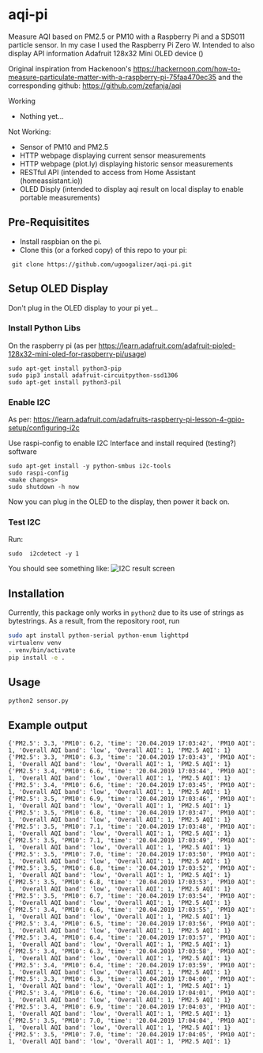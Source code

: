 # aqi-pi
Measure AQI based on PM2.5 or PM10 with a Raspberry Pi and a SDS011 particle sensor.  In my case I used the Raspberry Pi Zero W.
Intended to also display API information Adafruit 128x32 Mini OLED device ()

Original inspiration from Hackenoon's https://hackernoon.com/how-to-measure-particulate-matter-with-a-raspberry-pi-75faa470ec35 and the corresponding github: https://github.com/zefanja/aqi

Working
* Nothing yet...

Not Working: 
* Sensor of PM10 and PM2.5
* HTTP webpage displaying current sensor measurements
* HTTP webpage (plot.ly) displaying historic sensor measurements
* RESTful API (intended to access from Home Assistant (homeassistant.io))
* OLED Disply (intended to display aqi result on local display to enable portable measurements)


## Pre-Requisitites

* Install raspbian on the pi.
* Clone this (or a forked copy) of this repo to your pi: 
```
 git clone https://github.com/ugoogalizer/aqi-pi.git
```



## Setup OLED Display

Don't plug in the OLED display to your pi yet...

### Install Python Libs
On the raspberry pi (as per https://learn.adafruit.com/adafruit-pioled-128x32-mini-oled-for-raspberry-pi/usage)
```
sudo apt-get install python3-pip
sudo pip3 install adafruit-circuitpython-ssd1306
sudo apt-get install python3-pil
```

### Enable I2C
As per: https://learn.adafruit.com/adafruits-raspberry-pi-lesson-4-gpio-setup/configuring-i2c

Use raspi-config to enable I2C Interface and install required (testing?) software

```
sudo apt-get install -y python-smbus i2c-tools
sudo raspi-config
<make changes>
sudo shutdown -h now
```

Now you can plug in the OLED to the display, then power it back on.

### Test I2C

Run: 
```
sudo  i2cdetect -y 1
```
You should see something like: 
![I2C result screen](https://cdn-learn.adafruit.com/assets/assets/000/074/057/medium800/adafruit_products_i2c.png?1554480832)

## Installation
Currently, this package only works in `python2` due to its use of strings as bytestrings. As a result, from the 
repository root, run
```bash
sudo apt install python-serial python-enum lighttpd
virtualenv venv
. venv/bin/activate
pip install -e .
```

## Usage
```bash
python2 sensor.py
```

## Example output
```
{'PM2.5': 3.3, 'PM10': 6.2, 'time': '20.04.2019 17:03:42', 'PM10 AQI': 1, 'Overall AQI band': 'low', 'Overall AQI': 1, 'PM2.5 AQI': 1}
{'PM2.5': 3.3, 'PM10': 6.3, 'time': '20.04.2019 17:03:43', 'PM10 AQI': 1, 'Overall AQI band': 'low', 'Overall AQI': 1, 'PM2.5 AQI': 1}
{'PM2.5': 3.4, 'PM10': 6.6, 'time': '20.04.2019 17:03:44', 'PM10 AQI': 1, 'Overall AQI band': 'low', 'Overall AQI': 1, 'PM2.5 AQI': 1}
{'PM2.5': 3.4, 'PM10': 6.6, 'time': '20.04.2019 17:03:45', 'PM10 AQI': 1, 'Overall AQI band': 'low', 'Overall AQI': 1, 'PM2.5 AQI': 1}
{'PM2.5': 3.5, 'PM10': 6.9, 'time': '20.04.2019 17:03:46', 'PM10 AQI': 1, 'Overall AQI band': 'low', 'Overall AQI': 1, 'PM2.5 AQI': 1}
{'PM2.5': 3.5, 'PM10': 6.8, 'time': '20.04.2019 17:03:47', 'PM10 AQI': 1, 'Overall AQI band': 'low', 'Overall AQI': 1, 'PM2.5 AQI': 1}
{'PM2.5': 3.5, 'PM10': 7.1, 'time': '20.04.2019 17:03:48', 'PM10 AQI': 1, 'Overall AQI band': 'low', 'Overall AQI': 1, 'PM2.5 AQI': 1}
{'PM2.5': 3.5, 'PM10': 7.1, 'time': '20.04.2019 17:03:49', 'PM10 AQI': 1, 'Overall AQI band': 'low', 'Overall AQI': 1, 'PM2.5 AQI': 1}
{'PM2.5': 3.5, 'PM10': 7.0, 'time': '20.04.2019 17:03:50', 'PM10 AQI': 1, 'Overall AQI band': 'low', 'Overall AQI': 1, 'PM2.5 AQI': 1}
{'PM2.5': 3.5, 'PM10': 6.8, 'time': '20.04.2019 17:03:52', 'PM10 AQI': 1, 'Overall AQI band': 'low', 'Overall AQI': 1, 'PM2.5 AQI': 1}
{'PM2.5': 3.5, 'PM10': 6.8, 'time': '20.04.2019 17:03:53', 'PM10 AQI': 1, 'Overall AQI band': 'low', 'Overall AQI': 1, 'PM2.5 AQI': 1}
{'PM2.5': 3.5, 'PM10': 6.7, 'time': '20.04.2019 17:03:54', 'PM10 AQI': 1, 'Overall AQI band': 'low', 'Overall AQI': 1, 'PM2.5 AQI': 1}
{'PM2.5': 3.4, 'PM10': 6.6, 'time': '20.04.2019 17:03:55', 'PM10 AQI': 1, 'Overall AQI band': 'low', 'Overall AQI': 1, 'PM2.5 AQI': 1}
{'PM2.5': 3.4, 'PM10': 6.5, 'time': '20.04.2019 17:03:56', 'PM10 AQI': 1, 'Overall AQI band': 'low', 'Overall AQI': 1, 'PM2.5 AQI': 1}
{'PM2.5': 3.4, 'PM10': 6.4, 'time': '20.04.2019 17:03:57', 'PM10 AQI': 1, 'Overall AQI band': 'low', 'Overall AQI': 1, 'PM2.5 AQI': 1}
{'PM2.5': 3.4, 'PM10': 6.3, 'time': '20.04.2019 17:03:58', 'PM10 AQI': 1, 'Overall AQI band': 'low', 'Overall AQI': 1, 'PM2.5 AQI': 1}
{'PM2.5': 3.4, 'PM10': 6.4, 'time': '20.04.2019 17:03:59', 'PM10 AQI': 1, 'Overall AQI band': 'low', 'Overall AQI': 1, 'PM2.5 AQI': 1}
{'PM2.5': 3.3, 'PM10': 6.3, 'time': '20.04.2019 17:04:00', 'PM10 AQI': 1, 'Overall AQI band': 'low', 'Overall AQI': 1, 'PM2.5 AQI': 1}
{'PM2.5': 3.4, 'PM10': 6.6, 'time': '20.04.2019 17:04:01', 'PM10 AQI': 1, 'Overall AQI band': 'low', 'Overall AQI': 1, 'PM2.5 AQI': 1}
{'PM2.5': 3.4, 'PM10': 6.9, 'time': '20.04.2019 17:04:03', 'PM10 AQI': 1, 'Overall AQI band': 'low', 'Overall AQI': 1, 'PM2.5 AQI': 1}
{'PM2.5': 3.5, 'PM10': 7.0, 'time': '20.04.2019 17:04:04', 'PM10 AQI': 1, 'Overall AQI band': 'low', 'Overall AQI': 1, 'PM2.5 AQI': 1}
{'PM2.5': 3.5, 'PM10': 7.0, 'time': '20.04.2019 17:04:05', 'PM10 AQI': 1, 'Overall AQI band': 'low', 'Overall AQI': 1, 'PM2.5 AQI': 1}
```

